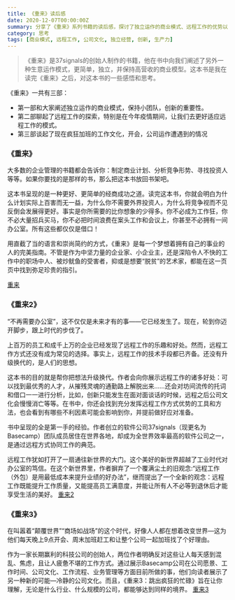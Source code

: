```yaml
---
title: 《重来》读后感
date: 2020-12-07T00:00:00Z
summary: 分享了《重来》系列书籍的读后感，探讨了独立运作的商业模式、远程工作的优势以及冷静的公司文化等内容。
category: 思考
tags: [商业模式, 远程工作, 公司文化, 独立经营, 创新, 生产力]
---
```


> 《重来》是37signals的创始人制作的书籍，他在书中向我们阐述了另外一种生意运作模式，更简单，独立，并保持高营收的商业模型。这本书是我在读完《重来》之后，对这本书的一些感悟和思考。

《重来》一共有三部：

- 第一部和大家阐述独立运作的商业模式，保持小团队，创新的重要性。
- 第二部聊起了远程工作的探索，特别是在今年疫情期间，让我们去更好适应远程工作的模式。
- 第三部谈起了现在疯狂加班的工作文化，开会，公司运作遭遇到的情况

### 《重来》

[](https://blog-1259751088.cos.ap-shanghai.myqcloud.com/20201011184505.jpg)

大多数的企业管理的书籍都会告诉你：制定商业计划、分析竞争形势、寻找投资人等等。如果你要找的是那样的书，那么把这本书放回书架吧。

这本书呈现的是一种更好、更简单的经商成功之道。读完这本书，你就会明白为什么计划实际上百害而无一益，为什么你不需要外界投资人，为什么将竞争视而不见反倒会发展得更好。事实是你所需要的比你想象的少得多。你不必成为工作狂，你不必大量招兵买马，你不必把时间浪费在案头工作和会议上，你甚至不必拥有一间办公室。所有这些都仅仅是借口！

用直截了当的语言和崇尚简约的方式，《重来》是每一个梦想着拥有自己的事业的人的完美指南。不管是作为中坚力量的企业家、小企业主，还是深陷令人不快的工作中的职场中人、被炒鱿鱼的受害者，抑或是想要“脱贫”的艺术家，都能在这一页页中找到弥足珍贵的指引。

[重来](https://book.douban.com/subject/5320866/)

### 《重来2》

[](https://blog-1259751088.cos.ap-shanghai.myqcloud.com/20201011184525.jpg)

“不再需要办公室”，这不仅仅是未来才有的事——它已经发生了。现在，轮到你迈开脚步，跟上时代的步伐了。

上百万的员工和成千上万的企业已经发现了远程工作的乐趣和好处。然而，远程工作方式还没有成为常见的选择。事实上，远程工作的技术手段都已齐备。还没有升级换代的，是人们的思想。

这本书的目的就是帮你把想法升级换代。作者会向你展示远程工作的诸多好处：可以找到最优秀的人才，从摧残灵魂的通勤路上解脱出来……还会对坊间流传的托词和借口一一进行分析，比如，创新只能发生在面对面谈话的时候，远程之后公司文化会慢慢消亡等等。在书中，你还会找到充分发挥远程工作方式优势的工具和方法，也会看到有哪些不利因素可能会影响到你，并提前做好应对准备。

书中呈现的全是第一手的经验。作者创立的软件公司37signals（现更名为Basecamp）团队成员居住在世界各地，却成为全世界效率最高的软件公司之一，是通过远程方式协同工作的典范。

远程工作犹如打开了一扇通往新世界的大门。这个美好的新世界超越了工业时代对办公室的笃信。在这个新世界里，作者摒弃了一个覆满尘土的旧观念:“远程工作（外包）是用最低成本来提升业绩的好办法”，继而提出了一个全新的观念：远程工作既能提升工作质量，又能提高员工满意度，并能让所有人不必等到退休后才能享受生活的美好。
[重来2](https://book.douban.com/subject/25861795/)

### 《重来3》

[](https://blog-1259751088.cos.ap-shanghai.myqcloud.com/20201011193834.jpg)

在叫嚣着“颠覆世界”“商场如战场”的这个时代，好像人人都在想着改变世界—这为他们每天晚上9点开会、周末加班赶工和让整个公司一起加班找了个好理由。

作为一家长期赢利的科技公司的创始人，两位作者明确反对这些让人每天感到混乱、焦虑，且让人疲惫不堪的工作方式。通过展示Basecamp公司在公司愿景、工作时间、公司文化、工作流程、业务管理等方面目前所做的事，他们向读者展示了另一种新的可能—冷静的公司文化。而且，《重来3：跳出疯狂的忙碌》旨在让你理解，无论是什么行业、什么规模的公司，都能够达到同样的境界。
[重来3](https://book.douban.com/subject/35135787/)